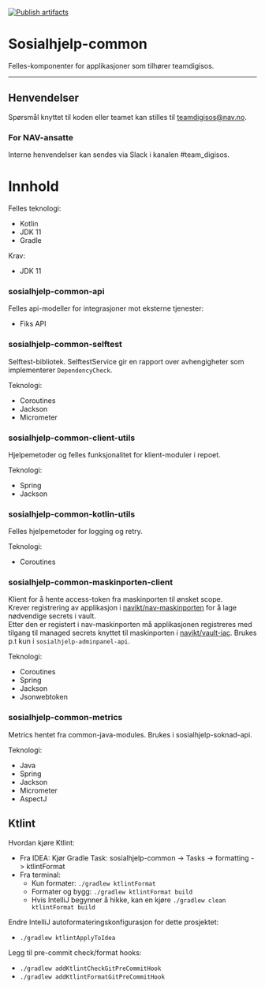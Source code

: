 [![Publish artifacts](https://github.com/navikt/sosialhjelp-common/actions/workflows/release.yml/badge.svg)](https://github.com/navikt/sosialhjelp-common/actions/workflows/release.yml)

Sosialhjelp-common
================

Felles-komponenter for applikasjoner som tilhører teamdigisos.

---

## Henvendelser
Spørsmål knyttet til koden eller teamet kan stilles til teamdigisos@nav.no.

### For NAV-ansatte

Interne henvendelser kan sendes via Slack i kanalen #team_digisos.

# Innhold

Felles teknologi:
* Kotlin
* JDK 11
* Gradle

Krav:
* JDK 11

### sosialhjelp-common-api
Felles api-modeller for integrasjoner mot eksterne tjenester:
- Fiks API

### sosialhjelp-common-selftest
Selftest-bibliotek. SelftestService gir en rapport over avhengigheter som implementerer `DependencyCheck`.

Teknologi:
* Coroutines
* Jackson
* Micrometer

### sosialhjelp-common-client-utils
Hjelpemetoder og felles funksjonalitet for klient-moduler i repoet.

Teknologi:
* Spring
* Jackson

### sosialhjelp-common-kotlin-utils
Felles hjelpemetoder for logging og retry.

Teknologi:
* Coroutines

### sosialhjelp-common-maskinporten-client
Klient for å hente access-token fra maskinporten til ønsket scope.  
Krever registrering av applikasjon i [navikt/nav-maskinporten](https://github.com/navikt/nav-maskinporten) for å lage nødvendige secrets i vault.  
Etter den er registert i nav-maskinporten må applikasjonen registreres med tilgang til managed secrets knyttet til
maskinporten i [navikt/vault-iac](https://github.com/navikt/vault-iac).
Brukes p.t kun i `sosialhjelp-adminpanel-api`.

Teknologi:
* Coroutines
* Spring
* Jackson
* Jsonwebtoken

### sosialhjelp-common-metrics
Metrics hentet fra common-java-modules. Brukes i sosialhjelp-soknad-api.

Teknologi:
* Java
* Spring
* Jackson
* Micrometer
* AspectJ

## Ktlint
Hvordan kjøre Ktlint:
* Fra IDEA: Kjør Gradle Task: sosialhjelp-common -> Tasks -> formatting -> ktlintFormat
* Fra terminal:
    * Kun formater: `./gradlew ktlintFormat`
    * Formater og bygg: `./gradlew ktlintFormat build`
    * Hvis IntelliJ begynner å hikke, kan en kjøre `./gradlew clean ktlintFormat build`

Endre IntelliJ autoformateringskonfigurasjon for dette prosjektet:
* `./gradlew ktlintApplyToIdea`

Legg til pre-commit check/format hooks:
* `./gradlew addKtlintCheckGitPreCommitHook`
* `./gradlew addKtlintFormatGitPreCommitHook`
